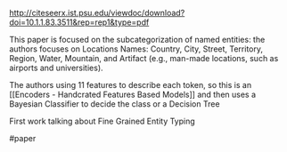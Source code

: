 http://citeseerx.ist.psu.edu/viewdoc/download?doi=10.1.1.83.3511&rep=rep1&type=pdf

This paper is focused on the subcategorization of named entities: the authors focuses on Locations Names: Country, City, Street, Territory, Region, Water, Mountain, and Artifact (e.g., man-made locations, such as airports and universities). 

The authors using 11 features to describe each token, so this is an [[Encoders - Handcrated Features  Based Models]]  and then uses a Bayesian Classifier to decide the class or a Decision Tree

First work talking about Fine Grained Entity Typing

#paper 